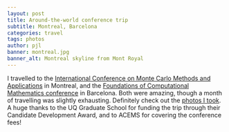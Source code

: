 ```yaml
---
layout: post
title: Around-the-world conference trip
subtitle: Montreal, Barcelona
categories: travel
tags: photos
author: pjl
banner: montreal.jpg
banner_alt: Montreal skyline from Mont Royal
---
```


I travelled to the [International Conference on Monte Carlo Methods and Applications](http://www.crm.umontreal.ca/2017/MCM2017/index_e.php) in Montreal, and the [Foundations of Computational Mathematics conference](http://www.ub.edu/focm2017/) in Barcelona. Both were amazing, though a month of travelling was slightly exhausting. 
Definitely check out the [photos I took](https://photos.app.goo.gl/88NBhKG8HoejXSLn2). A huge thanks to the UQ Graduate School for funding the trip through their Candidate Development Award, and to ACEMS for covering the conference fees!
